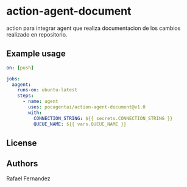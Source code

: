 # action-agent-document
action para integrar agent que realiza documentacion de los cambios realizado en repositorio.
 
## Example usage

```yaml
on: [push]

jobs:
  aagent:
    runs-on: ubuntu-latest
    steps:
      - name: agent
        uses: pocagentai/action-agent-document@v1.0
        with:
          CONNECTION_STRING: ${{ secrets.CONNECTION_STRING }}
          QUEUE_NAME: ${{ vars.QUEUE_NAME }}
```

## License


## Authors

Rafael Fernandez 